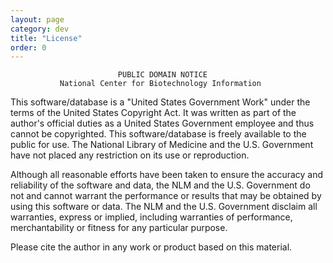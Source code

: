 ```yaml
---
layout: page
category: dev
title: "License"
order: 0
---
```


                            PUBLIC DOMAIN NOTICE
               National Center for Biotechnology Information

  This software/database is a "United States Government Work" under the
  terms of the United States Copyright Act.  It was written as part of
  the author's official duties as a United States Government employee and
  thus cannot be copyrighted.  This software/database is freely available
  to the public for use. The National Library of Medicine and the U.S.
  Government have not placed any restriction on its use or reproduction.

  Although all reasonable efforts have been taken to ensure the accuracy
  and reliability of the software and data, the NLM and the U.S.
  Government do not and cannot warrant the performance or results that
  may be obtained by using this software or data. The NLM and the U.S.
  Government disclaim all warranties, express or implied, including
  warranties of performance, merchantability or fitness for any particular
  purpose.

  Please cite the author in any work or product based on this material.

